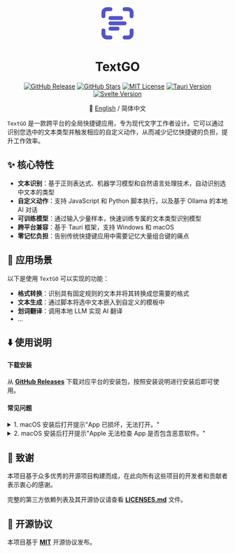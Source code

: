 <div align="center">

<img src="app-icon.png" alt="logo" width="80">

<h1>TextGO</h1>

[![GitHub Release](https://img.shields.io/github/v/release/C5H12O5/TextGO?logo=data:image/svg+xml;base64,PHN2ZyB4bWxucz0iaHR0cDovL3d3dy53My5vcmcvMjAwMC9zdmciIHdpZHRoPSIyNCIgaGVpZ2h0PSIyNCIgdmlld0JveD0iMCAwIDI0IDI0Ij4KCTxwYXRoIGZpbGw9Im5vbmUiIHN0cm9rZT0iI0ZGRkZGRiIgc3Ryb2tlLWxpbmVjYXA9InJvdW5kIiBzdHJva2UtbGluZWpvaW49InJvdW5kIiBzdHJva2Utd2lkdGg9IjIiIGQ9Ik00IDhWNmEyIDIgMCAwIDEgMi0yaDJNNCAxNnYyYTIgMiAwIDAgMCAyIDJoMm04LTE2aDJhMiAyIDAgMCAxIDIgMnYybS00IDEyaDJhMiAyIDAgMCAwIDItMnYtMk04IDEyaDhNOCA5aDZtLTYgNmg0IiAvPgo8L3N2Zz4=&label=Release&style=flat&color=blue)](https://github.com/C5H12O5/TextGO/releases)
[![GitHub Stars](https://img.shields.io/github/stars/C5H12O5/TextGO?logo=github&label=Stars&style=flat&color=yellow)](https://github.com/C5H12O5/TextGO/stargazers)
[![MIT License](https://img.shields.io/badge/License-MIT-green.svg)](LICENSE)
[![Tauri Version](https://img.shields.io/badge/Tauri-v2.9.2-24C8D8.svg?logo=tauri)](https://tauri.app/)
[![Svelte Version](https://img.shields.io/badge/Svelte-v5.43.2-FF3E00.svg?logo=svelte)](https://svelte.dev/)

📖 [English](README.md) / 简体中文

</div>

`TextGO` 是一款跨平台的全局快捷键应用，专为现代文字工作者设计。它可以通过识别您选中的文本类型并触发相应的自定义动作，从而减少记忆快捷键的负担，提升工作效率。

## ✨ 核心特性

- **文本识别**：基于正则表达式、机器学习模型和自然语言处理技术，自动识别选中文本的类型
- **自定义动作**：支持 JavaScript 和 Python 脚本执行，以及基于 Ollama 的本地 AI 对话
- **可训练模型**：通过输入少量样本，快速训练专属的文本类型识别模型
- **跨平台兼容**：基于 Tauri 框架，支持 Windows 和 macOS
- **零记忆负担**：告别传统快捷键应用中需要记忆大量组合键的痛点

## 🚀 应用场景

以下是使用 `TextGO` 可以实现的功能：

- **格式转换**：识别具有固定规则的文本并将其转换成您需要的格式
- **文本生成**：通过脚本将选中文本嵌入到自定义的模板中
- **划词翻译**：调用本地 LLM 实现 AI 翻译
- ...

## ⬇️ 使用说明

#### 下载安装

从 [**GitHub Releases**](https://github.com/C5H12O5/TextGO/releases) 下载对应平台的安装包，按照安装说明进行安装后即可使用。

#### 常见问题

<details>
<summary>1. macOS 安装后打开提示"App 已损坏，无法打开。"</summary>

<br>

_可以在终端运行以下命令解决：_

```bash
sudo xattr -r -d com.apple.quarantine /Applications/TextGO.app
```

</details>

<details>
<summary>2. macOS 安装后打开提示"Apple 无法检查 App 是否包含恶意软件。"</summary>

<br>

_可以按照以下步骤解决：_

1. 打开"系统设置" > "隐私与安全性"
2. 在"安全性"部分找到被阻止的应用
3. 点击"仍要打开"按钮
4. 输入你的登录密码后点击确认

</details>

## 🎉 致谢

本项目基于众多优秀的开源项目构建而成，在此向所有这些项目的开发者和贡献者表示衷心的感谢。

完整的第三方依赖列表及其开源协议请查看 [**LICENSES.md**](LICENSES.md) 文件。

## 📄 开源协议

本项目基于 [**MIT**](LICENSE) 开源协议发布。
